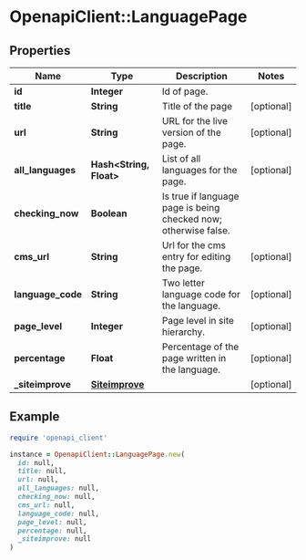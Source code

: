 # OpenapiClient::LanguagePage

## Properties

| Name | Type | Description | Notes |
| ---- | ---- | ----------- | ----- |
| **id** | **Integer** | Id of page. |  |
| **title** | **String** | Title of the page | [optional] |
| **url** | **String** | URL for the live version of the page. | [optional] |
| **all_languages** | **Hash&lt;String, Float&gt;** | List of all languages for the page. | [optional] |
| **checking_now** | **Boolean** | Is true if language page is being checked now; otherwise false. |  |
| **cms_url** | **String** | Url for the cms entry for editing the page. | [optional] |
| **language_code** | **String** | Two letter language code for the language. | [optional] |
| **page_level** | **Integer** | Page level in site hierarchy. | [optional] |
| **percentage** | **Float** | Percentage of the page written in the language. | [optional] |
| **_siteimprove** | [**Siteimprove**](Siteimprove.md) |  | [optional] |

## Example

```ruby
require 'openapi_client'

instance = OpenapiClient::LanguagePage.new(
  id: null,
  title: null,
  url: null,
  all_languages: null,
  checking_now: null,
  cms_url: null,
  language_code: null,
  page_level: null,
  percentage: null,
  _siteimprove: null
)
```


